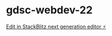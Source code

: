 # gdsc-webdev-22

[Edit in StackBlitz next generation editor ⚡️](https://stackblitz.com/~/github.com/Pranuthi77/gdsc-webdev-22)